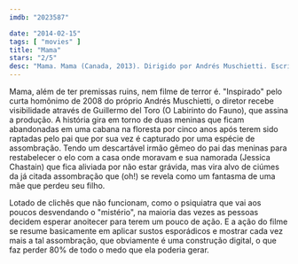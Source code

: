 ```yaml
---
imdb: "2023587"

date: "2014-02-15"
tags: [ "movies" ]
title: "Mama"
stars: "2/5"
desc: "Mama. Mama (Canada, 2013). Dirigido por Andrés Muschietti. Escrito por Andrés Muschietti, Barbara Muschietti, Neil Cross, Andrés Muschietti, Barbara Muschietti. Com Jessica Chastain, Nikolaj Coster-Waldau, Megan Charpentier, Isabelle Nélisse, Daniel Kash, Javier Botet, Jane Moffat, Morgan McGarry, David Fox."
---
```

Mama, além de ter premissas ruins, nem filme de terror é. "Inspirado" pelo curta homônimo de 2008 do próprio Andrés Muschietti, o diretor recebe visibilidade através de Guillermo del Toro (O Labirinto do Fauno), que assina a produção. A história gira em torno de duas meninas que ficam abandonadas em uma cabana na floresta por cinco anos após terem sido raptadas pelo pai que por sua vez é capturado por uma espécie de assombração. Tendo um descartável irmão gêmeo do pai das meninas para restabelecer o elo com a casa onde moravam e sua namorada (Jessica Chastain) que fica aliviada por não estar grávida, mas vira alvo de ciúmes da já citada assombração que (oh!) se revela como um fantasma de uma mãe que perdeu seu filho.

Lotado de clichês que não funcionam, como o psiquiatra que vai aos poucos desvendando o "mistério", na maioria das vezes as pessoas decidem esperar anoitecer para terem um pouco de ação. E a ação do filme se resume basicamente em aplicar sustos esporádicos e mostrar cada vez mais a tal assombração, que obviamente é uma construção digital, o que faz perder 80% de todo o medo que ela poderia gerar.

